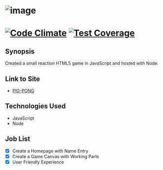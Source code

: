 ![image](https://github.com/ciawalsh/Pig-Pong/blob/master/public/image/logo.png?raw=true)
=============================================================
[![Code Climate](https://codeclimate.com/github/ciawalsh/Pig-Pong/badges/gpa.svg)](https://codeclimate.com/github/ciawalsh/Pig-Pong) [![Test Coverage](https://codeclimate.com/github/ciawalsh/Pig-Pong/badges/coverage.svg)](https://codeclimate.com/github/ciawalsh/Pig-Pong)
=============================================================
## Synopsis

Created a small reaction HTML5 game in JavaScript and hosted with Node.

## Link to Site

- [PIG-PONG](https://pig-pong.herokuapp.com/)

## Technologies Used

- JavaScript
- Node

## Job List

- [x] Create a Homepage with Name Entry
- [x] Create a Game Canvas with Working Parts
- [x] User Friendly Experience
